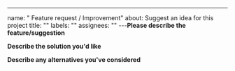 ---
name: " Feature request / Improvement"
about: Suggest an idea for this project
title: ""
labels: ""
assignees: ""
---**Please describe the feature/suggestion**

**Describe the solution you'd like**

**Describe any alternatives you've considered**
